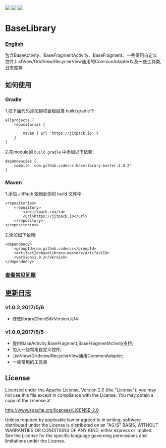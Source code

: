 ![](https://img.shields.io/hexpm/l/plug.svg) 
![](https://img.shields.io/badge/JitPack-1.0.2-green.svg)
![](https://img.shields.io/badge/Maven-1.0.2-orange.svg)

 # BaseLibrary 
### [English](https://github.com/FancyOnePoint/BaseLibrary/blob/master/README_EN.md "English")
包含BaseActivity、BaseFragmentActivity、BaseFragment、一些常用自定义控件,ListView/GridView/RecyclerView通用的CommonAdapter以及一些工具类,日志库等

## 如何使用

### Gradle

1.把下面代码添加到项目根目录 build.gradle下:

```
allprojects {
	repositories {
		...
		maven { url 'https://jitpack.io' }
	}
}
```

2.在module的 `build.gradle` 中添加以下依赖:
```
dependencies {
	compile 'com.github.codeccc:baselibrary-master:1.0.2'
}
```

### Maven

1.添加 JitPack 依赖到你的 build 文件中:

```
<repositories>
	<repository>
	    <id>jitpack.io</id>
	    <url>https://jitpack.io</url>
	</repository>
</repositories>
```

2.添加如下依赖:

```
<dependency>
    <groupId>com.github.codeccc</groupId>
    <artifactId>baselibrary-master</artifactId>
    <version>1.0.2</version>
</dependency>
```

### [查看常见问题](https://github.com/codeccc/baselibrary-master/blob/master/docs/NOTICE.md "常见问题")

## [更新日志](https://github.com/codeccc/baselibrary-master/blob/master/docs/update.md "更新日志")

### v1.0.2,2017/5/6
- 修改library的minSdkVersion为14

### v1.0.0,2017/5/5

- 提供BaseActivity,BaseFragment,BaseFragmentActivity支持;
- 加入一些常用自定义控件;
- ListView/Gridview/RecyclerView通用CommonAdapter;
- 一些常用的工具类

## License

Licensed under the Apache License, Version 2.0 (the "License"); you may not use this file except in compliance with the License. You may obtain a copy of the License at

http://www.apache.org/licenses/LICENSE-2.0

Unless required by applicable law or agreed to in writing, software distributed under the License is distributed on an "AS IS" BASIS, WITHOUT WARRANTIES OR CONDITIONS OF ANY KIND, either express or implied. See the License for the specific language governing permissions and limitations under the License.
